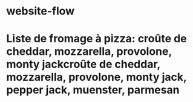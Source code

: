 # website-flow
# Liste de fromage à pizza: croûte de cheddar, mozzarella, provolone, monty jackcroûte de cheddar, mozzarella, provolone, monty jack, pepper jack, muenster, parmesan
